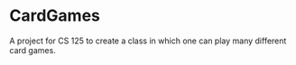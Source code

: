 # CardGames
A project for CS 125 to create a class in which one can play many different card games.
